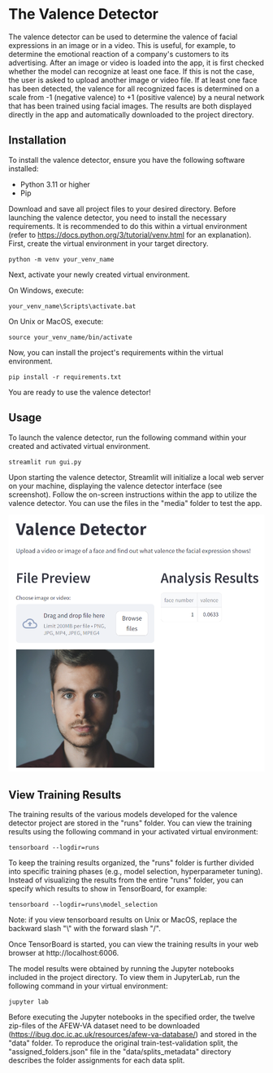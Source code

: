 # The Valence Detector

The valence detector can be used to determine the valence of facial expressions in an image or in a video. This is useful, for example, to determine the emotional reaction of a company's customers to its advertising. After an image or video is loaded into the app, it is first checked whether the model can recognize at least one face. If this is not the case, the user is asked to upload another image or video file. If at least one face has been detected, the valence for all recognized faces is determined on a scale from -1 (negative valence) to +1 (positive valence) by a neural network that has been trained using facial images. The results are both displayed directly in the app and automatically downloaded to the project directory.

## Installation

To install the valence detector, ensure you have the following software installed:
- Python 3.11 or higher
- Pip

Download and save all project files to your desired directory. Before launching the valence detector, you need to install the necessary requirements. It is recommended to do this within a virtual environment (refer to https://docs.python.org/3/tutorial/venv.html for an explanation). First, create the virtual environment in your target directory.

```shell
python -m venv your_venv_name
```

Next, activate your newly created virtual environment.

On Windows, execute:
```shell
your_venv_name\Scripts\activate.bat
```

On Unix or MacOS, execute:
```shell
source your_venv_name/bin/activate
```

Now, you can install the project's requirements within the virtual environment.

```shell
pip install -r requirements.txt
```

You are ready to use the valence detector!

## Usage

To launch the valence detector, run the following command within your created and activated virtual environment. 

```shell
streamlit run gui.py
```

Upon starting the valence detector, Streamlit will initialize a local web server on your machine, displaying the valence detector interface (see screenshot). Follow the on-screen instructions within the app to utilize the valence detector. You can use the files in the "media" folder to test the app. 

![Screenshot of the valence detector](./media/screenshot_valence_detector.png)

## View Training Results

The training results of the various models developed for the valence detector project are stored in the "runs" folder. You can view the training results using the following command in your activated virtual environment: 

```shell
tensorboard --logdir=runs
```

To keep the training results organized, the "runs" folder is further divided into specific training phases (e.g., model selection, hyperparameter tuning). Instead of visualizing the results from the entire "runs" folder, you can specify which results to show in TensorBoard, for example:

```shell
tensorboard --logdir=runs\model_selection
```

Note: if you view tensorboard results on Unix or MacOS, replace the backward slash "\\" with the forward slash "/". 

Once TensorBoard is started, you can view the training results in your web browser at http://localhost:6006. 

The model results were obtained by running the Jupyter notebooks included in the project directory. To view them in JupyterLab, run the following command in your virtual environment:

```shell
jupyter lab
```

Before executing the Jupyter notebooks in the specified order, the twelve zip-files of the AFEW-VA dataset need to be downloaded (https://ibug.doc.ic.ac.uk/resources/afew-va-database/) and stored in the "data" folder. To reproduce the original train-test-validation split, the "assigned_folders.json" file in the "data/splits_metadata" directory describes the folder assignments for each data split. 


